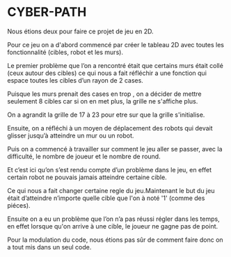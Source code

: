 # CYBER-PATH
Nous étions deux pour faire ce projet de jeu en 2D. 

Pour ce jeu on a d'abord commencé par créer le tableau 2D avec toutes les fonctionnalité (cibles, robot et les murs). 

Le premier problème que l’on a rencontré était que certains murs était collé (ceux autour des cibles) ce qui nous a fait réfléchir a une fonction qui espace toutes les cibles d’un rayon de 2 cases.

Puisque les murs prenait des cases en trop , on a décider de mettre seulement 8 cibles car si on en met plus, la grille ne s'affiche plus.

On a agrandit la grille de 17 à 23 pour etre sur que la grille s'initialise.

Ensuite, on a réfléchi à un moyen de déplacement des robots qui devait glisser jusqu’à atteindre un mur ou un robot. 

Puis on a commencé à travailler sur comment le jeu aller se passer, avec la difficulté, le nombre de joueur et le nombre de round.

Et c’est ici qu’on s’est rendu compte d’un problème dans le jeu, en effet certain robot ne pouvais jamais atteindre certaine cible. 

Ce qui nous a fait changer certaine regle du jeu.Maintenant le but du jeu était d’atteindre n’importe quelle cible que l'on à noté '1' (comme des piéces). 

Ensuite on a eu un problème que l’on n’a pas réussi régler dans les temps, en effet lorsque qu'on arrive à une cible, le joueur ne gagne pas de point.

Pour la modulation du code, nous étions pas sûr de comment faire donc on a tout mis dans un seul code.
